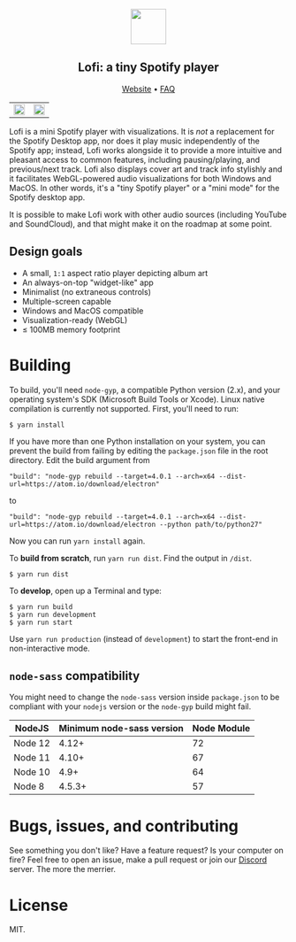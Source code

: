 <p align="center">
  <img height="64" src="https://raw.githubusercontent.com/dvx/lofi/master/icon.png">
</p>

<h2 align="center"><strong>Lofi: a tiny Spotify player</strong></h2>

<p align="center">
  <a target="_blank" href="https://www.lofi.rocks">Website</a> • <a target="_blank" href="https://www.lofi.rocks/help">FAQ</a> 
</p>

<table width="100%">
  <tr>
    <td width="50%"><img width="100%" src="https://www.lofi.rocks/images/min.jpg"></td>
    <td width="50%"><img width="100%" src="https://www.lofi.rocks/images/vis.gif"></td>
  </tr>
</table>

Lofi is a mini Spotify player with visualizations. It is _not_ a replacement for the Spotify Desktop app, nor does it play music independently of the Spotify app; instead, Lofi works alongside it to provide a more intuitive and pleasant access to common features, including pausing/playing, and previous/next track. Lofi also displays cover art and track info stylishly and it facilitates WebGL-powered audio visualizations for both Windows and MacOS. In other words, it's a "tiny Spotify player" or a "mini mode" for the Spotify desktop app.

It is possible to make Lofi work with other audio sources (including YouTube and SoundCloud), and that might make it on the roadmap at some point.

## Design goals

- A small, `1:1` aspect ratio player depicting album art
- An always-on-top "widget-like" app
- Minimalist (no extraneous controls)
- Multiple-screen capable
- Windows and MacOS compatible
- Visualization-ready (WebGL)
- ≤ 100MB memory footprint

# Building

To build, you'll need `node-gyp`, a compatible Python version (2.x), and your operating system's SDK (Microsoft Build Tools or Xcode). Linux native compilation is currently not supported. First, you'll need to run:

```
$ yarn install
```

If you have more than one Python installation on your system, you can prevent the build from failing by editing the `package.json` file in the root directory.
Edit the build argument from

```
"build": "node-gyp rebuild --target=4.0.1 --arch=x64 --dist-url=https://atom.io/download/electron"
```

to

```
"build": "node-gyp rebuild --target=4.0.1 --arch=x64 --dist-url=https://atom.io/download/electron --python path/to/python27"
```

Now you can run `yarn install` again.

To **build from scratch**, run `yarn run dist`. Find the output in `/dist`.

```
$ yarn run dist
```

To **develop**, open up a Terminal and type:

```
$ yarn run build
$ yarn run development
$ yarn run start
```

Use `yarn run production` (instead of `development`) to start the front-end in non-interactive mode.

## `node-sass` compatibility

You might need to change the `node-sass` version inside `package.json` to be compliant with your `nodejs` version or the `node-gyp` build might fail.

| NodeJS  | Minimum node-sass version | Node Module |
| ------- | ------------------------- | ----------- |
| Node 12 | 4.12+                     | 72          |
| Node 11 | 4.10+                     | 67          |
| Node 10 | 4.9+                      | 64          |
| Node 8  | 4.5.3+                    | 57          |

# Bugs, issues, and contributing

See something you don't like? Have a feature request? Is your computer on fire? Feel free to open an issue, make a pull request or join our [Discord](https://discord.gg/YuH9UJk) server. The more the merrier.

# License

MIT.
